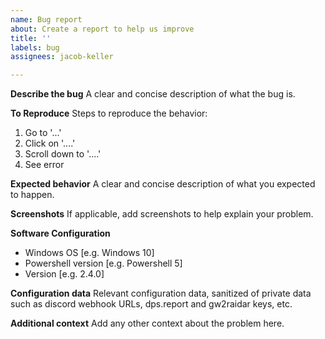 ```yaml
---
name: Bug report
about: Create a report to help us improve
title: ''
labels: bug
assignees: jacob-keller

---
```


**Describe the bug**
A clear and concise description of what the bug is.

**To Reproduce**
Steps to reproduce the behavior:
1. Go to '...'
2. Click on '....'
3. Scroll down to '....'
4. See error

**Expected behavior**
A clear and concise description of what you expected to happen.

**Screenshots**
If applicable, add screenshots to help explain your problem.

**Software Configuration**
 - Windows OS [e.g. Windows 10]
 - Powershell version [e.g. Powershell 5]
 - Version [e.g. 2.4.0]

**Configuration data**
Relevant configuration data, sanitized of private data such as discord webhook URLs, dps.report and gw2raidar keys, etc.

**Additional context**
Add any other context about the problem here.
